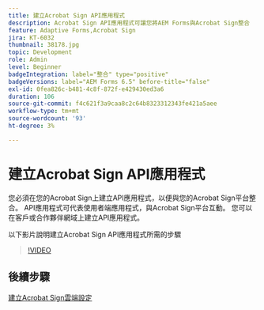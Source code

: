 ```yaml
---
title: 建立Acrobat Sign API應用程式
description: Acrobat Sign API應用程式可讓您將AEM Forms與Acrobat Sign整合
feature: Adaptive Forms,Acrobat Sign
jira: KT-6032
thumbnail: 38178.jpg
topic: Development
role: Admin
level: Beginner
badgeIntegration: label="整合" type="positive"
badgeVersions: label="AEM Forms 6.5" before-title="false"
exl-id: 0fea826c-b481-4c8f-872f-e429430ed3a6
duration: 106
source-git-commit: f4c621f3a9caa8c2c64b8323312343fe421a5aee
workflow-type: tm+mt
source-wordcount: '93'
ht-degree: 3%

---
```


# 建立Acrobat Sign API應用程式

您必須在您的Acrobat Sign上建立API應用程式，以便與您的Acrobat Sign平台整合。 API應用程式可代表使用者端應用程式，與Acrobat Sign平台互動。 您可以在客戶或合作夥伴網域上建立API應用程式。

以下影片說明建立Acrobat Sign API應用程式所需的步驟

>[!VIDEO](https://video.tv.adobe.com/v/38178?quality=12&learn=on)

## 後續步驟

[建立Acrobat Sign雲端設定](./create-adobe-sign-cloud-configuration.md)